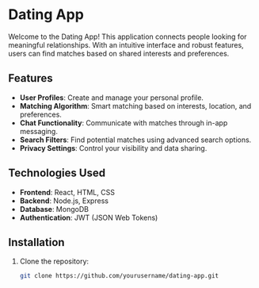 # Dating App

Welcome to the Dating App! This application connects people looking for meaningful relationships. With an intuitive interface and robust features, users can find matches based on shared interests and preferences.

## Features

- **User Profiles**: Create and manage your personal profile.
- **Matching Algorithm**: Smart matching based on interests, location, and preferences.
- **Chat Functionality**: Communicate with matches through in-app messaging.
- **Search Filters**: Find potential matches using advanced search options.
- **Privacy Settings**: Control your visibility and data sharing.

## Technologies Used

- **Frontend**: React, HTML, CSS
- **Backend**: Node.js, Express
- **Database**: MongoDB
- **Authentication**: JWT (JSON Web Tokens)

## Installation

1. Clone the repository:
   ```bash
   git clone https://github.com/yourusername/dating-app.git
   
